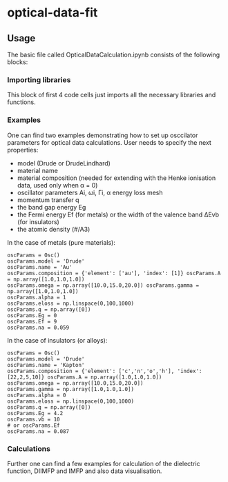 # optical-data-fit

## Usage

The basic file called OpticalDataCalculation.ipynb consists of the following blocks:
### Importing libraries
This block of first 4 code cells just imports all the necessary libraries and functions.

### Examples
One can find two examples demonstrating how to set up osccilator parameters for optical data calculations. User needs to specify the next properties:
- model (Drude or DrudeLindhard)
- material name
- material composition (needed for extending with the Henke ionisation data, used only when α = 0)
- oscillator parameters Ai, ωi, Γi, α energy loss mesh
- momentum transfer q
- the band gap energy Eg
- the Fermi energy Ef (for metals) or the width of the valence band ΔEvb (for insulators)
- the atomic density (#/A3)

In the case of metals (pure materials):
```
oscParams = Osc()
oscParams.model = 'Drude'
oscParams.name = 'Au'
oscParams.composition = {'element': ['au'], 'index': [1]} oscParams.A = np.array([1.0,1.0,1.0])
oscParams.omega = np.array([10.0,15.0,20.0]) oscParams.gamma = np.array([1.0,1.0,1.0])
oscParams.alpha = 1
oscParams.eloss = np.linspace(0,100,1000)
oscParams.q = np.array([0])
oscParams.Eg = 0
oscParams.Ef = 9
oscParams.na = 0.059
```
In the case of insulators (or alloys):
```
oscParams = Osc()
oscParams.model = 'Drude'
oscParams.name = 'Kapton'
oscParams.composition = {'element': ['c','n','o','h'], 'index': [22,2,5,10]} oscParams.A = np.array([1.0,1.0,1.0])
oscParams.omega = np.array([10.0,15.0,20.0])
oscParams.gamma = np.array([1.0,1.0,1.0])
oscParams.alpha = 0
oscParams.eloss = np.linspace(0,100,1000)
oscParams.q = np.array([0])
oscParams.Eg = 4.2
oscParams.vb = 10
# or oscParams.Ef
oscParams.na = 0.087
```

### Calculations
Further one can find a few examples for calculation of the dielectric function, DIIMFP and IMFP and also data visualisation.
